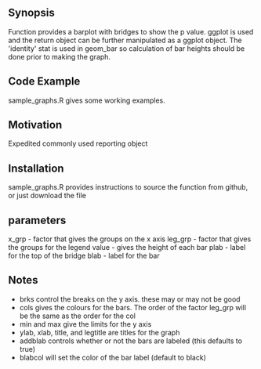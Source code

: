 ## Synopsis

Function provides a barplot with bridges to show the p value. ggplot is used and the return object can be further manipulated as a ggplot object. The 'identity' stat is used in geom_bar so calculation of bar heights should be done prior to making the graph.

## Code Example

sample_graphs.R gives some working examples.

## Motivation

Expedited commonly used reporting object

## Installation

sample_graphs.R provides instructions to source the function from github, or just download the file

## parameters
x_grp - factor that gives the groups on the x axis
leg_grp - factor that gives the groups for the legend
value - gives the height of each bar
plab - label for the top of the bridge
blab - label for the bar

## Notes
* brks control the breaks on the y axis. these may or may not be good
* cols gives the colours for the bars. The order of the factor leg_grp will be the same as the order for the col
* min and max give the limits for the y axis
* ylab, xlab, title, and legtitle are titles for the graph
* addblab controls whether or not the bars are labeled (this defaults to true)
* blabcol will set the color of the bar label (default to black)
